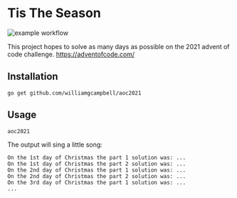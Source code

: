 # Tis The Season
![example workflow](https://github.com/williamgcampbell/aoc2021/actions/workflows/go.test.yml/badge.svg
)

This project hopes to solve as many days as possible on the 2021 advent of code challenge. 
https://adventofcode.com/

## Installation

```
go get github.com/williamgcampbell/aoc2021
```

## Usage 
```
aoc2021
``` 

The output will sing a little song:
```
On the 1st day of Christmas the part 1 solution was: ...
On the 1st day of Christmas the part 2 solution was: ...
On the 2nd day of Christmas the part 1 solution was: ...
On the 2nd day of Christmas the part 2 solution was: ...
On the 3rd day of Christmas the part 1 solution was: ...
...
```